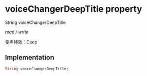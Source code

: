 


# voiceChangerDeepTitle property







String voiceChangerDeepTitle
  
_<span class="feature">read / write</span>_



<p>变声特效：Deep</p>



## Implementation

```dart
String voiceChangerDeepTitle;
```







